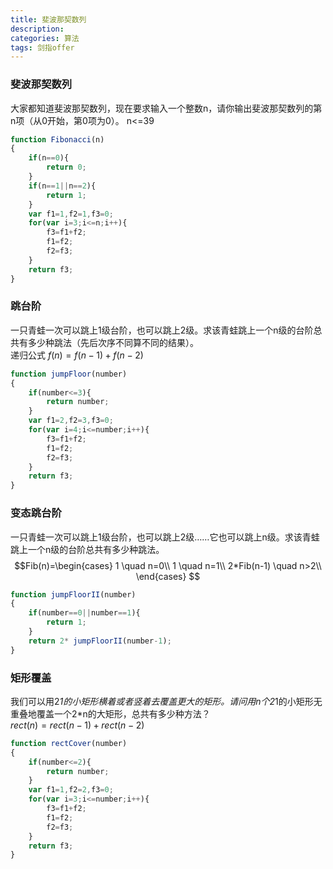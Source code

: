 ```yaml
---
title: 斐波那契数列
description: 
categories: 算法
tags: 剑指offer
---
```


### 斐波那契数列  
大家都知道斐波那契数列，现在要求输入一个整数n，请你输出斐波那契数列的第n项（从0开始，第0项为0）。
n<=39  
````javascript
function Fibonacci(n)
{
    if(n==0){
        return 0;
    }
    if(n==1||n==2){
        return 1;
    }
    var f1=1,f2=1,f3=0;
    for(var i=3;i<=n;i++){
        f3=f1+f2;
        f1=f2;
        f2=f3;
    }
    return f3;
}
````    
### 跳台阶  
一只青蛙一次可以跳上1级台阶，也可以跳上2级。求该青蛙跳上一个n级的台阶总共有多少种跳法（先后次序不同算不同的结果）。  
递归公式 $f(n)=f(n-1)+f(n-2)$ 
````javascript
function jumpFloor(number)
{
    if(number<=3){
        return number;
    }
    var f1=2,f2=3,f3=0;
    for(var i=4;i<=number;i++){
        f3=f1+f2;
        f1=f2;
        f2=f3;
    }
    return f3;
}
````

### 变态跳台阶  
一只青蛙一次可以跳上1级台阶，也可以跳上2级……它也可以跳上n级。求该青蛙跳上一个n级的台阶总共有多少种跳法。  
$$Fib(n)=\begin{cases}
1 \quad n=0\\
1 \quad n=1\\
2*Fib(n-1) \quad n>2\\
\end{cases}
$$
````javascript
function jumpFloorII(number)
{
    if(number==0||number==1){
        return 1;
    }
    return 2* jumpFloorII(number-1);
}
````

### 矩形覆盖  
我们可以用2*1的小矩形横着或者竖着去覆盖更大的矩形。请问用n个2*1的小矩形无重叠地覆盖一个2*n的大矩形，总共有多少种方法？  
$rect(n)=rect(n-1)+rect(n-2)$
````javascript
function rectCover(number)
{
    if(number<=2){
        return number;
    }
    var f1=1,f2=2,f3=0;
    for(var i=3;i<=number;i++){
        f3=f1+f2;
        f1=f2;
        f2=f3;
    }
    return f3;
}
````
